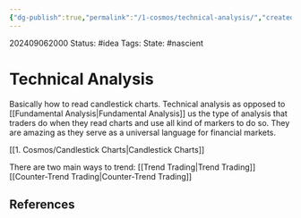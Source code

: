 ```yaml
---
{"dg-publish":true,"permalink":"/1-cosmos/technical-analysis/","created":"2024-09-06T13:24:03.034-04:00","updated":"2024-09-06T20:07:30.948-04:00"}
---
```


202409062000
Status: #idea
Tags: 
State: #nascient
# Technical Analysis

Basically how to read candlestick charts.
Technical analysis as opposed to [[Fundamental Analysis\|Fundamental Analysis]] us the type of analysis that traders do when they read charts and use all kind of markers to do so. They are amazing as they serve as a universal language for financial markets.

[[1. Cosmos/Candlestick Charts\|Candlestick Charts]]

There are two main ways to trend:
[[Trend Trading\|Trend Trading]]
[[Counter-Trend Trading\|Counter-Trend Trading]]


## References
